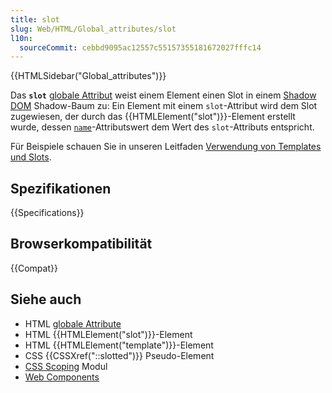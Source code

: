 ```yaml
---
title: slot
slug: Web/HTML/Global_attributes/slot
l10n:
  sourceCommit: cebbd9095ac12557c55157355181672027fffc14
---
```


{{HTMLSidebar("Global_attributes")}}

Das **`slot`** [globale Attribut](/de/docs/Web/HTML/Global_attributes) weist einem Element einen Slot in einem [Shadow DOM](/de/docs/Web/API/Web_components/Using_shadow_DOM) Shadow-Baum zu: Ein Element mit einem `slot`-Attribut wird dem Slot zugewiesen, der durch das {{HTMLElement("slot")}}-Element erstellt wurde, dessen [`name`](/de/docs/Web/HTML/Element/slot#name)-Attributswert dem Wert des `slot`-Attributs entspricht.

Für Beispiele schauen Sie in unseren Leitfaden [Verwendung von Templates und Slots](/de/docs/Web/API/Web_components/Using_templates_and_slots).

## Spezifikationen

{{Specifications}}

## Browserkompatibilität

{{Compat}}

## Siehe auch

- HTML [globale Attribute](/de/docs/Web/HTML/Global_attributes)
- HTML {{HTMLElement("slot")}}-Element
- HTML {{HTMLElement("template")}}-Element
- CSS {{CSSXref("::slotted")}} Pseudo-Element
- [CSS Scoping](/de/docs/Web/CSS/CSS_scoping) Modul
- [Web Components](/de/docs/Web/API/Web_components)

